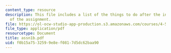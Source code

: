 ```yaml
---
content_type: resource
description: This file includes a list of the things to do after the in class review
  of the assignment.
file: https://ol-ocw-studio-app-production.s3.amazonaws.com/courses/4-501-architectural-construction-and-computation-fall-2005/f0b15a7532599e8ef0817d5dc62baa90_assn1b.pdf
file_type: application/pdf
resourcetype: Document
title: assn1b.pdf
uid: f0b15a75-3259-9e8e-f081-7d5dc62baa90
---
```

